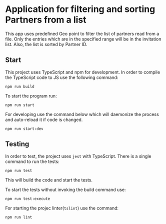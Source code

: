 # Application for filtering and sorting Partners from a list

This app uses predefined Geo point to filter the list of partners read from a file. Only the entries which are in the specified range will be in the invitation list. Also, the list is sorted by Partner ID.


## Start

This project uses TypeScript and npm for development.
In order to compile the TypeScript code to JS use the following command:
```
npm run build
```
To start the program run:
```
npm run start
```
For developing use the command below which will daemonize the process and auto-reload it if code is changed.
```
npm run start:dev
```

## Testing

In order to test, the project uses `jest` with TypeScript.
There is a single command to run the tests:
```
npm run test
```
This will build the code and start the tests.

To start the tests without invoking the build command use:
```
npm run test:execute
```

For starting the projec linter(`tslint`) use the command:
```
npm run lint
```
